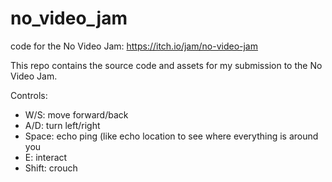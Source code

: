 # no_video_jam
code for the No Video Jam: https://itch.io/jam/no-video-jam

This repo contains the source code and assets for my submission to the No Video Jam.

Controls:
 - W/S: move forward/back
 - A/D: turn left/right
 - Space: echo ping (like echo location to see where everything is around you
 - E: interact
 - Shift: crouch
